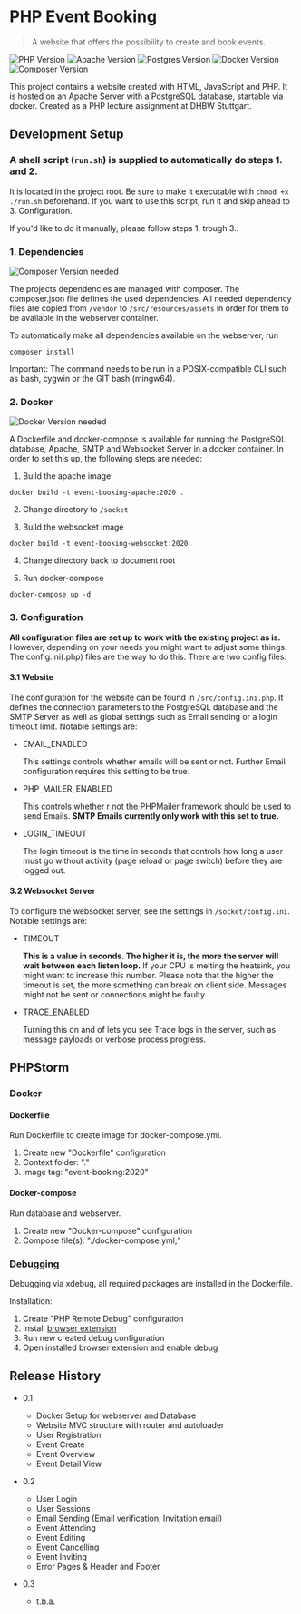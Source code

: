# PHP Event Booking
> A website that offers the possibility to create and book events.

![PHP Version][php-image]
![Apache Version][apache-image]
![Postgres Version][postgres-image]
![Docker Version][docker-image]
![Composer Version][composer-image]

This project contains a website created with HTML, JavaScript and PHP. It is hosted on an Apache Server with a
PostgreSQL database, startable via docker. Created as a PHP lecture assignment at DHBW Stuttgart.

## Development Setup

### A shell script (`run.sh`) is supplied to automatically do steps 1. and 2.
It is located in the project root. Be sure to make it executable with `chmod +x ./run.sh` beforehand. If you want to use this script, run it and skip ahead to 3. Configuration.

If you'd like to do it manually, please follow steps 1. trough 3.:

### 1. Dependencies

![Composer Version][composer-image] needed

The projects dependencies are managed with composer. The composer.json file defines the used dependencies.
All needed dependency files are copied from `/vendor` to
`/src/resources/assets` in order for them to be available in the webserver container.

To automatically make all dependencies available on the webserver, run

```
composer install
```

Important: The command needs to be run in a POSIX-compatible CLI such as bash, cygwin or the GIT bash (mingw64).


### 2. Docker

![Docker Version][docker-image] needed

A Dockerfile and docker-compose is available for running the PostgreSQL database, Apache, SMTP and Websocket Server
in a docker container. In order to set this up, the following steps are needed:
1. Build the apache image
```
docker build -t event-booking-apache:2020 .
```

2. Change directory to `/socket`

3. Build the websocket image
```
docker build -t event-booking-websocket:2020
```

4. Change directory back to document root

5. Run docker-compose
```
docker-compose up -d
```

### 3. Configuration

**All configuration files are set up to work with the existing project as is.** However, depending on your needs you
might want to adjust some things. The config.ini(.php) files are the way to do this. There are two config files:

#### 3.1 Website

The configuration for the website can be found in `/src/config.ini.php`. It defines the connection parameters to the
PostgreSQL database and the SMTP Server as well as global settings such as Email sending or a login timeout limit.
Notable settings are:
  * EMAIL_ENABLED

    This settings controls whether emails will be sent or not. Further Email configuration requires this setting to be true.

  * PHP_MAILER_ENABLED

    This controls whether r not the PHPMailer framework should be used to send Emails. **SMTP Emails currently only work with this set to true.**

  * LOGIN_TIMEOUT

    The login timeout is the time in seconds that controls how long a user must go without activity (page reload or page switch) before they are logged out.


#### 3.2 Websocket Server

To configure the websocket server, see the settings in `/socket/config.ini`.
Notable settings are:
  * TIMEOUT

    **This is a value in seconds. The higher it is, the more the server will wait between each listen loop.**
    If your CPU is melting the heatsink, you might want to increase this number. Please note that the higher the timeout
    is set, the more something can break on client side. Messages might not be sent or connections might be faulty.
  * TRACE_ENABLED
  
    Turning this on and of lets you see Trace logs in the server, such as message payloads or verbose
    process progress.

## PHPStorm

### Docker

#### Dockerfile

Run Dockerfile to create image for docker-compose.yml.

1. Create new "Dockerfile" configuration
2. Context folder: "."
3. Image tag: "event-booking:2020"

#### Docker-compose

Run database and webserver.

1. Create new "Docker-compose" configuration
2. Compose file(s): "./docker-compose.yml;"

### Debugging

Debugging via xdebug, all required packages are installed in the Dockerfile.

Installation:
1. Create "PHP Remote Debug" configuration
2. Install [browser extension](https://www.jetbrains.com/help/phpstorm/2019.3/browser-debugging-extensions.html?utm_campaign=PS&utm_content=2019.3&utm_medium=link&utm_source=product)
3. Run new created debug configuration
4. Open installed browser extension and enable debug

## Release History

* 0.1
    * Docker Setup for webserver and Database
    * Website MVC structure with router and autoloader
    * User Registration
    * Event Create
    * Event Overview
    * Event Detail View

* 0.2
    * User Login
    * User Sessions
    * Email Sending (Email verification, Invitation email)
    * Event Attending
    * Event Editing
    * Event Cancelling
    * Event Inviting
    * Error Pages & Header and Footer
* 0.3
    * t.b.a.

<!-- Markdown link & img dfn's -->
[php-image]: https://img.shields.io/badge/php-v7.4.3-brightgreen?style=flat-square&logo=php
[composer-image]: https://img.shields.io/badge/composer-v1.9.3-brightgreen?style=flat-square&logo=composer
[bootstrap-image]: https://img.shields.io/badge/bootstrap-v4.3.1-brightgreen?style=flat-square&logo=bootstrap
[postgres-image]: https://img.shields.io/badge/postgres-v12.2-brightgreen?style=flat-square&logo=postgresql
[docker-image]: https://img.shields.io/badge/docker-v19.03.6+-brightgreen?style=flat-square&logo=docker
[apache-image]: https://img.shields.io/badge/apache-v2.4.41+-brightgreen?style=flat-square&logo=apache
